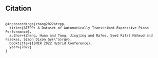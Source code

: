 ## Citation

<div class="highlight">
<pre class="highlight" style="max-width: 100%; font-size: small">
<code>
@inproceedings{zhang2022atepp,
  title={ATEPP: A Dataset of Automatically Transcribed Expressive Piano Performance},
  author={Zhang, Huan and Tang, Jingjing and Rafee, Syed Rifat Mahmud and Fazekas, Simon Dixon Gy{\"o}rgy},
  booktitle={ISMIR 2022 Hybrid Conference},
  year={2022}
}
</code>
</pre>
</div>